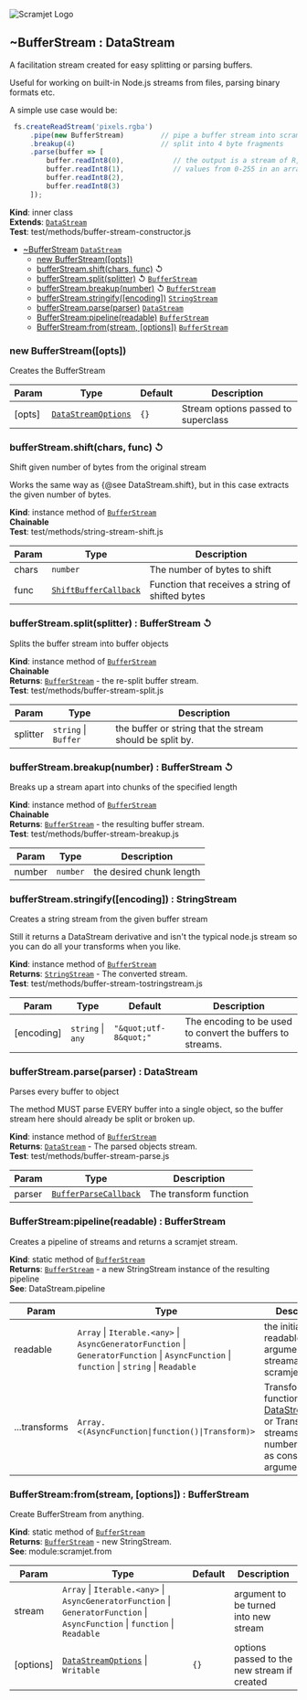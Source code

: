 ![Scramjet Logo](https://signicode.com/scramjet-logo-light.svg)

<a name="module_scramjet.BufferStream"></a>

## ~BufferStream : DataStream
A facilitation stream created for easy splitting or parsing buffers.

Useful for working on built-in Node.js streams from files, parsing binary formats etc.

A simple use case would be:

```javascript
 fs.createReadStream('pixels.rgba')
     .pipe(new BufferStream)         // pipe a buffer stream into scramjet
     .breakup(4)                     // split into 4 byte fragments
     .parse(buffer => [
         buffer.readInt8(0),            // the output is a stream of R,G,B and Alpha
         buffer.readInt8(1),            // values from 0-255 in an array.
         buffer.readInt8(2),
         buffer.readInt8(3)
     ]);
```

**Kind**: inner class  
**Extends**: [<code>DataStream</code>](data-stream.md#module_scramjet.DataStream)  
**Test**: test/methods/buffer-stream-constructor.js  

* [~BufferStream](#module_scramjet.BufferStream)  [<code>DataStream</code>](data-stream.md#module_scramjet.DataStream)
    * [new BufferStream([opts])](#new_module_scramjet.BufferStream_new)
    * [bufferStream.shift(chars, func)](#module_scramjet.BufferStream+shift) ↺
    * [bufferStream.split(splitter)](#module_scramjet.BufferStream+split) ↺ [<code>BufferStream</code>](buffer-stream.md#module_scramjet.BufferStream)
    * [bufferStream.breakup(number)](#module_scramjet.BufferStream+breakup) ↺ [<code>BufferStream</code>](buffer-stream.md#module_scramjet.BufferStream)
    * [bufferStream.stringify([encoding])](#module_scramjet.BufferStream+stringify)  [<code>StringStream</code>](string-stream.md#module_scramjet.StringStream)
    * [bufferStream.parse(parser)](#module_scramjet.BufferStream+parse)  [<code>DataStream</code>](data-stream.md#module_scramjet.DataStream)
    * [BufferStream:pipeline(readable)](#module_scramjet.BufferStream.pipeline)  [<code>BufferStream</code>](buffer-stream.md#module_scramjet.BufferStream)
    * [BufferStream:from(stream, [options])](#module_scramjet.BufferStream.from)  [<code>BufferStream</code>](buffer-stream.md#module_scramjet.BufferStream)

<a name="new_module_scramjet.BufferStream_new"></a>

### new BufferStream([opts])
Creates the BufferStream


| Param | Type | Default | Description |
| --- | --- | --- | --- |
| [opts] | [<code>DataStreamOptions</code>](definitions.md#module_scramjet..DataStreamOptions) | <code>{}</code> | Stream options passed to superclass |

<a name="module_scramjet.BufferStream+shift"></a>

### bufferStream.shift(chars, func) ↺
Shift given number of bytes from the original stream

Works the same way as {@see DataStream.shift}, but in this case extracts
the given number of bytes.

**Kind**: instance method of [<code>BufferStream</code>](#module_scramjet.BufferStream)  
**Chainable**  
**Test**: test/methods/string-stream-shift.js  

| Param | Type | Description |
| --- | --- | --- |
| chars | <code>number</code> | The number of bytes to shift |
| func | [<code>ShiftBufferCallback</code>](definitions.md#module_scramjet..ShiftBufferCallback) | Function that receives a string of shifted bytes |

<a name="module_scramjet.BufferStream+split"></a>

### bufferStream.split(splitter) : BufferStream ↺
Splits the buffer stream into buffer objects

**Kind**: instance method of [<code>BufferStream</code>](#module_scramjet.BufferStream)  
**Chainable**  
**Returns**: [<code>BufferStream</code>](buffer-stream.md#module_scramjet.BufferStream) - the re-split buffer stream.  
**Test**: test/methods/buffer-stream-split.js  

| Param | Type | Description |
| --- | --- | --- |
| splitter | <code>string</code> \| <code>Buffer</code> | the buffer or string that the stream                                  should be split by. |

<a name="module_scramjet.BufferStream+breakup"></a>

### bufferStream.breakup(number) : BufferStream ↺
Breaks up a stream apart into chunks of the specified length

**Kind**: instance method of [<code>BufferStream</code>](#module_scramjet.BufferStream)  
**Chainable**  
**Returns**: [<code>BufferStream</code>](buffer-stream.md#module_scramjet.BufferStream) - the resulting buffer stream.  
**Test**: test/methods/buffer-stream-breakup.js  

| Param | Type | Description |
| --- | --- | --- |
| number | <code>number</code> | the desired chunk length |

<a name="module_scramjet.BufferStream+stringify"></a>

### bufferStream.stringify([encoding]) : StringStream
Creates a string stream from the given buffer stream

Still it returns a DataStream derivative and isn't the typical node.js
stream so you can do all your transforms when you like.

**Kind**: instance method of [<code>BufferStream</code>](#module_scramjet.BufferStream)  
**Returns**: [<code>StringStream</code>](string-stream.md#module_scramjet.StringStream) - The converted stream.  
**Test**: test/methods/buffer-stream-tostringstream.js  

| Param | Type | Default | Description |
| --- | --- | --- | --- |
| [encoding] | <code>string</code> \| <code>any</code> | <code>&quot;\&quot;utf-8\&quot;&quot;</code> | The encoding to be used to convert the buffers                           to streams. |

<a name="module_scramjet.BufferStream+parse"></a>

### bufferStream.parse(parser) : DataStream
Parses every buffer to object

The method MUST parse EVERY buffer into a single object, so the buffer
stream here should already be split or broken up.

**Kind**: instance method of [<code>BufferStream</code>](#module_scramjet.BufferStream)  
**Returns**: [<code>DataStream</code>](data-stream.md#module_scramjet.DataStream) - The parsed objects stream.  
**Test**: test/methods/buffer-stream-parse.js  

| Param | Type | Description |
| --- | --- | --- |
| parser | [<code>BufferParseCallback</code>](definitions.md#module_scramjet..BufferParseCallback) | The transform function |

<a name="module_scramjet.BufferStream.pipeline"></a>

### BufferStream:pipeline(readable) : BufferStream
Creates a pipeline of streams and returns a scramjet stream.

**Kind**: static method of [<code>BufferStream</code>](#module_scramjet.BufferStream)  
**Returns**: [<code>BufferStream</code>](buffer-stream.md#module_scramjet.BufferStream) - a new StringStream instance of the resulting pipeline  
**See**: DataStream.pipeline  

| Param | Type | Description |
| --- | --- | --- |
| readable | <code>Array</code> \| <code>Iterable.&lt;any&gt;</code> \| <code>AsyncGeneratorFunction</code> \| <code>GeneratorFunction</code> \| <code>AsyncFunction</code> \| <code>function</code> \| <code>string</code> \| <code>Readable</code> | the initial readable argument that is streamable by scramjet.from |
| ...transforms | <code>Array.&lt;(AsyncFunction\|function()\|Transform)&gt;</code> | Transform functions (as in [DataStream..use](DataStream..use)) or Transform streams (any number of these as consecutive arguments) |

<a name="module_scramjet.BufferStream.from"></a>

### BufferStream:from(stream, [options]) : BufferStream
Create BufferStream from anything.

**Kind**: static method of [<code>BufferStream</code>](#module_scramjet.BufferStream)  
**Returns**: [<code>BufferStream</code>](buffer-stream.md#module_scramjet.BufferStream) - new StringStream.  
**See**: module:scramjet.from  

| Param | Type | Default | Description |
| --- | --- | --- | --- |
| stream | <code>Array</code> \| <code>Iterable.&lt;any&gt;</code> \| <code>AsyncGeneratorFunction</code> \| <code>GeneratorFunction</code> \| <code>AsyncFunction</code> \| <code>function</code> \| <code>Readable</code> |  | argument to be turned into new stream |
| [options] | [<code>DataStreamOptions</code>](definitions.md#module_scramjet..DataStreamOptions) \| <code>Writable</code> | <code>{}</code> | options passed to the new stream if created |


